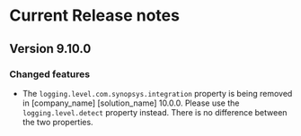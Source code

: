 # Current Release notes

## Version 9.10.0

### Changed features

* The `logging.level.com.synopsys.integration` property is being removed in [company_name] [solution_name] 10.0.0. Please use the `logging.level.detect` property instead. There is no difference between the two properties.
